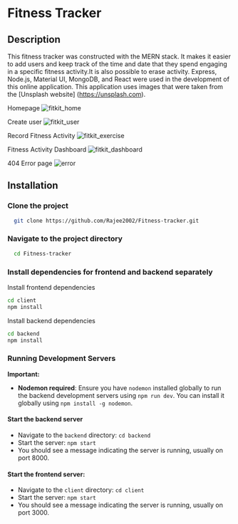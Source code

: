 # Fitness Tracker

## Description

This fitness tracker was constructed with the MERN stack. It makes it easier to add users and keep track of the time and date that they spend engaging in a specific fitness activity.It is also possible to erase activity. Express, Node.js, Material UI, MongoDB, and React were used in the development of this online application. This application uses images that were taken from the [Unsplash website] (https://unsplash.com).

Homepage
![fitkit_home](https://user-images.githubusercontent.com/4997491/117522296-20021d80-afd0-11eb-8079-922a4d51925a.JPG)

Create user
![fitkit_user](https://user-images.githubusercontent.com/4997491/117525054-3911cb00-afde-11eb-97b5-a468f17935de.JPG)

Record Fitness Activity
![fitkit_exercise](https://user-images.githubusercontent.com/4997491/117525061-3d3de880-afde-11eb-9201-acdb5b804f40.JPG)

Fitness Activity Dashboard
![fitkit_dashboard](https://user-images.githubusercontent.com/4997491/117525087-652d4c00-afde-11eb-92d4-0fda6f5c5d03.JPG)

404 Error page
![error](https://user-images.githubusercontent.com/4997491/117525227-dcfb7680-afde-11eb-9434-a8f93c5b76d7.JPG)


## Installation

### Clone the project

```bash
  git clone https://github.com/Rajee2002/Fitness-tracker.git
```

### Navigate to the project directory

```bash
  cd Fitness-tracker
```

### Install dependencies for frontend and backend separately

Install frontend dependencies
```bash
cd client
npm install
```

Install backend dependencies

```bash
cd backend
npm install
```

### Running Development Servers

**Important:**

- **Nodemon required**: Ensure you have `nodemon` installed globally to run the backend development servers using `npm run dev`. You can install it globally using `npm install -g nodemon`.

#### Start the backend server
- Navigate to the `backend` directory: `cd backend`
- Start the server: `npm start`
- You should see a message indicating the server is running, usually on port 8000.
     
#### Start the frontend server:
- Navigate to the `client` directory: `cd client`
- Start the server: `npm start`
- You should see a message indicating the server is running, usually on port 3000.
